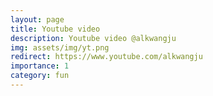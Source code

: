 ```yaml
---
layout: page
title: Youtube video
description: Youtube video @alkwangju
img: assets/img/yt.png
redirect: https://www.youtube.com/alkwangju
importance: 1
category: fun
---
```


